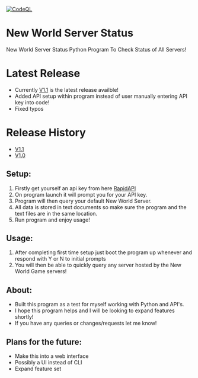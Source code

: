 [![CodeQL](https://github.com/InfamyStudio/newWorldServerStatus/actions/workflows/codeql-analysis.yml/badge.svg)](https://github.com/InfamyStudio/newWorldServerStatus/actions/workflows/codeql-analysis.yml)
# New World Server Status
New World Server Status Python Program To Check Status of All Servers!

# Latest Release
- Currently [V1.1](https://github.com/InfamyStudio/newWorldServerStatus/releases/tag/V1.1) is the latest release availble!
- Added API setup within program instead of user manually entering API key into code!
- Fixed typos

# Release History
- [V1.1](https://github.com/InfamyStudio/newWorldServerStatus/releases/tag/V1.1)
- [V1.0](https://github.com/InfamyStudio/newWorldServerStatus/releases/tag/V1.0)

## Setup:
1) Firstly get yourself an api key from here [RapidAPI](https://rapidapi.com/htsachakis/api/new-world-server-status/)
2) On program launch it will prompt you for your API key.
3) Program will then query your default New World Server.
4) All data is stored in text documents so make sure the program and the text files are in the same location.
5) Run program and enjoy usage!

## Usage:
1) After completing first time setup just boot the program up whenever and respond with Y or N to initial prompts
2) You will then be able to quickly query any server hosted by the New World Game servers!

## About:
- Built this program as a test for myself working with Python and API's.
- I hope this program helps and I will be looking to expand features shortly!
- If you have any queries or changes/requests let me know!

## Plans for the future:
- Make this into a web interface
- Possibly a UI instead of CLI
- Expand feature set
